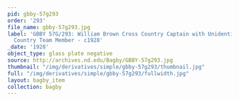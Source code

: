 ```yaml
---
pid: gbby-57g293
order: '293'
file_name: gbby-57g293.jpg
label: 'GBBY 57G/293: William Brown Cross Country Captain with Unidentified Cross
  Country Team Member - c1928'
_date: '1928'
object_type: glass plate negative
source: http://archives.nd.edu/Bagby/GBBY-57g293.jpg
thumbnail: "/img/derivatives/simple/gbby-57g293/thumbnail.jpg"
full: "/img/derivatives/simple/gbby-57g293/fullwidth.jpg"
layout: bagby_item
collection: bagby
---
```

